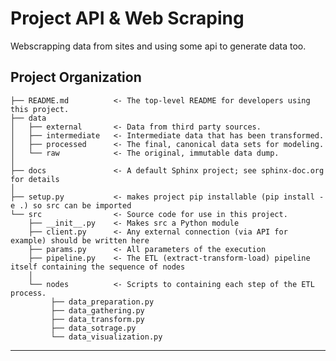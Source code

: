 Project API & Web Scraping
==============================

Webscrapping data from sites and using some api to generate data too.

Project Organization
------------

    ├── README.md          <- The top-level README for developers using this project.
    ├── data
    │   ├── external       <- Data from third party sources.
    │   ├── intermediate   <- Intermediate data that has been transformed.
    │   ├── processed      <- The final, canonical data sets for modeling.
    │   └── raw            <- The original, immutable data dump.
    │
    ├── docs               <- A default Sphinx project; see sphinx-doc.org for details
    │
    ├── setup.py           <- makes project pip installable (pip install -e .) so src can be imported
    └── src                <- Source code for use in this project.
        ├── __init__.py    <- Makes src a Python module
        ├── client.py      <- Any external connection (via API for example) should be written here    
        ├── params.py      <- All parameters of the execution
        ├── pipeline.py    <- The ETL (extract-transform-load) pipeline itself containing the sequence of nodes
        │
        └── nodes          <- Scripts to containing each step of the ETL process.
             ├── data_preparation.py
             ├── data_gathering.py
             ├── data_transform.py
             ├── data_sotrage.py
             └── data_visualization.py
         
--------

